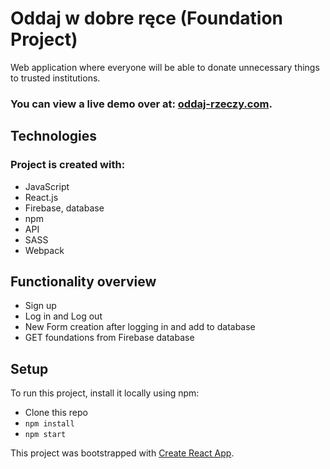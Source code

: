 # Oddaj w dobre ręce (Foundation Project)

Web application where everyone will be able to donate unnecessary things to trusted institutions.

### You can view a live demo over at: [oddaj-rzeczy.com](https://oddaj--rzeczy.herokuapp.com).

## Technologies

### Project is created with:
* JavaScript
* React.js
* Firebase, database
* npm
* API
* SASS
* Webpack

## Functionality overview

* Sign up
* Log in and Log out
* New Form creation after logging in and add to database
* GET foundations from Firebase database

## Setup

To run this project, install it locally using npm:
- Clone this repo
- `npm install`
- `npm start`

This project was bootstrapped with [Create React App](https://github.com/facebook/create-react-app).
